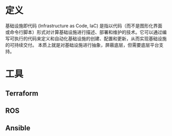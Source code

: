 # 定义
基础设施即代码 (Infrastructure as Code, IaC) 是指以代码（而不是图形化界面或命令行脚本）形式对计算基础设施进行描述、部署和维护的技术。它可以通过编写可执行的代码来定义和自动化基础设施的创建、配置和更新，从而实现基础设施的可持续交付。
本质上就是对基础设施进行抽象，屏蔽底层，但需要底层平台支持。

# 工具
## Terraform
## ROS
## Ansible